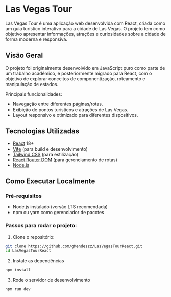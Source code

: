 # Las Vegas Tour

Las Vegas Tour é uma aplicação web desenvolvida com React, criada como um guia turístico interativo para a cidade de Las Vegas. O projeto tem como objetivo apresentar informações, atrações e curiosidades sobre a cidade de forma moderna e responsiva.

## Visão Geral

O projeto foi originalmente desenvolvido em JavaScript puro como parte de um trabalho acadêmico, e posteriormente migrado para React, com o objetivo de explorar conceitos de componentização, roteamento e manipulação de estados.

Principais funcionalidades:

- Navegação entre diferentes páginas/rotas.
- Exibição de pontos turísticos e atrações de Las Vegas.
- Layout responsivo e otimizado para diferentes dispositivos.

## Tecnologias Utilizadas

- [React](https://react.dev/) 18+
- [Vite](https://vitejs.dev/) (para build e desenvolvimento)
- [Tailwind CSS](https://tailwindcss.com/) (para estilização)
- [React Router DOM](https://reactrouter.com/) (para gerenciamento de rotas)
- [Node.js](https://nodejs.org/)

## Como Executar Localmente

### Pré-requisitos

- Node.js instalado (versão LTS recomendada)
- npm ou yarn como gerenciador de pacotes

### Passos para rodar o projeto:

1. Clone o repositório:

```bash
git clone https://github.com/gMendeszz/LasVegasTourReact.git
cd LasVegasTourReact
```

2. Instale as dependências
```bash
npm install
```
3. Rode o servidor de desenvolvimento
```bash
npm run dev
```
